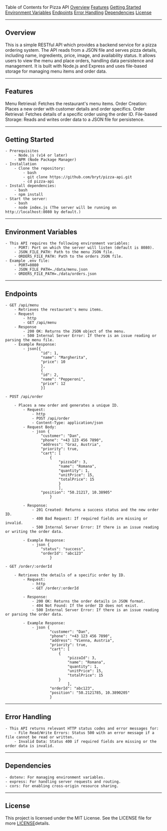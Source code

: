 Table of Contents for Pizza API
[Overview](#overview)
[Features](#features)
[Getting Started](#getting-started)
[Environment Variables](#environment-variables)
[Endpoints](#endpoints)
[Error Handling](#error-handling)
[Dependencies](#dependencies)
[License](#license)

---

## Overview

This is a simple RESTful API which provides a backend service for a pizza ordering system. The API reads from a JSON file and serves pizza details, including name, ingredients, price, image, and availability status.
It allows users to view the menu and place orders, handling data persistence and management. It is built with Node.js and Express and uses file-based storage for managing menu items and order data.

---

## Features

Menu Retrieval: Fetches the restaurant's menu items.
Order Creation: Places a new order with customer details and order specifics.
Order Retrieval: Fetches details of a specific order using the order ID.
File-based Storage: Reads and writes order data to a JSON file for persistence.

---

## Getting Started

    - Prerequisites
        - Node.js (v14 or later)
        - NPM (Node Package Manager)
    - Installation
        - Clone the repository:
            - bash
            - git clone https://github.com/bryt/pizza-api.git
            - cd pizza-api
    - Install dependencies:
        - bash
        - npm install
    - Start the server:
        - bash
        - node index.js (The server will be running on http://localhost:8080 by default.)

---

## Environment Variables

    - This API requires the following environment variables:
        - PORT: Port on which the server will listen (default is 8080).
        - JSON_FILE_PATH: Path to the menu JSON file.
        - ORDERS_FILE_PATH: Path to the orders JSON file.
    - Example .env file:
        - PORT=8080
        - JSON_FILE_PATH=./data/menu.json
        - ORDERS_FILE_PATH=./data/orders.json

---

## Endpoints

    - GET /api/menu
        - Retrieves the restaurant's menu items.
        - Request
            - http
            - GET /api/menu
        - Response
            - 200 OK: Returns the JSON object of the menu.
            - 500 Internal Server Error: If there is an issue reading or parsing the menu file.
        - Example Response:
            - json[{
                    "id": 1,
                    "name": "Margherita",
                    "price": 10
                    },
                    {
                    "id": 2,
                    "name": "Pepperoni",
                    "price": 12
                    }]

    - POST /api/order

        - Places a new order and generates a unique ID.
            - Request:
                - http
                - POST /api/order
                - Content-Type: application/json
            - Request Body:
                - json {
                    "customer": "Dan",
                    "phone": "+43 123 456 7890",
                    "address": "Graz, Austria",
                    "priority": true,
                    "cart": [
                        {
                            "pizzaId": 3,
                            "name": "Romana",
                            "quantity": 1,
                            "unitPrice": 15,
                            "totalPrice": 15
                            }
                            ],
                    "position": "50.21217, 10.38905"
                        }

            - Response:
                - 201 Created: Returns a success status and the new order ID.
                - 400 Bad Request: If required fields are missing or invalid.
                - 500 Internal Server Error: If there is an issue reading or writing the order data.

            - Example Response:
                - json {
                    "status": "success",
                    "orderId": "abc123"
                        }

    - GET /order/:orderId

        - Retrieves the details of a specific order by ID.
            - Request:
                - http
                - GET /order/:orderId

            - Response:
                - 200 OK: Returns the order details in JSON format.
                - 404 Not Found: If the order ID does not exist.
                - 500 Internal Server Error: If there is an issue reading or parsing the order data.

            - Example Response:
                - json {
                        "customer": "Dan",
                        "phone": "+43 123 456 7890",
                        "address": "Vienna, Austria",
                        "priority": true,
                        "cart": [
                            {
                                "pizzaId": 3,
                                "name": "Romana",
                                "quantity": 1,
                                "unitPrice": 15,
                                "totalPrice": 15
                            }
                                ],
                        "orderId": "abc123",
                        "position": "50.2121785, 10.3890205"
                        }

---

## Error Handling

    - This API returns relevant HTTP status codes and error messages for:
        - File Read/Write Errors: Status 500 with an error message if a file cannot be read or written.
        - Invalid Data: Status 400 if required fields are missing or the order data is invalid.

---

## Dependencies

    - dotenv: For managing environment variables.
    - express: For handling server requests and routing.
    - cors: For enabling cross-origin resource sharing.

---

## License

This project is licensed under the MIT License. See the LICENSE file for more [LICENSE](LICENSE)details.

